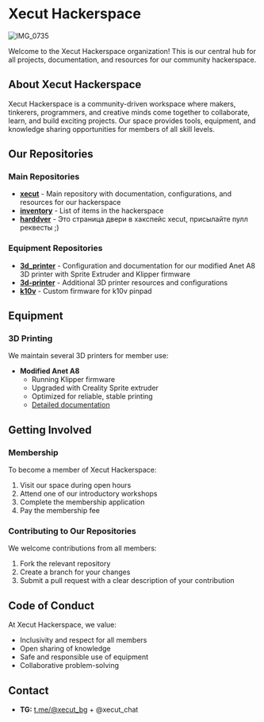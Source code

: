 # Xecut Hackerspace

![IMG_0735](https://github.com/user-attachments/assets/b44224da-d94a-43ce-8819-b1c39142304e)

Welcome to the Xecut Hackerspace organization! This is our central hub for all projects, documentation, and resources for our community hackerspace.

## About Xecut Hackerspace

Xecut Hackerspace is a community-driven workspace where makers, tinkerers, programmers, and creative minds come together to collaborate, learn, and build exciting projects. Our space provides tools, equipment, and knowledge sharing opportunities for members of all skill levels.

## Our Repositories

### Main Repositories

- [**xecut**](https://github.com/xecut-me/xecut) - Main repository with documentation, configurations, and resources for our hackerspace
- [**inventory**](https://github.com/xecut-me/inventory) - List of items in the hackerspace
- [**harddver**](https://github.com/xecut-me/harddver) - Это страница двери в хакспейс xecut, присылайте пулл реквесты ;)

### Equipment Repositories

- [**3d_printer**](https://github.com/xecut-me/3d_printer) - Configuration and documentation for our modified Anet A8 3D printer with Sprite Extruder and Klipper firmware
- [**3d-printer**](https://github.com/xecut-me/3d-printer) - Additional 3D printer resources and configurations
- [**k10v**](https://github.com/xecut-me/k10v) - Custom firmware for k10v pinpad

## Equipment

### 3D Printing

We maintain several 3D printers for member use:

- **Modified Anet A8**
  - Running Klipper firmware
  - Upgraded with Creality Sprite extruder
  - Optimized for reliable, stable printing
  - [Detailed documentation](https://github.com/xecut-me/3d_printer)

## Getting Involved

### Membership

To become a member of Xecut Hackerspace:
1. Visit our space during open hours
2. Attend one of our introductory workshops
3. Complete the membership application
4. Pay the membership fee

### Contributing to Our Repositories

We welcome contributions from all members:
1. Fork the relevant repository
2. Create a branch for your changes
3. Submit a pull request with a clear description of your contribution

## Code of Conduct

At Xecut Hackerspace, we value:
- Inclusivity and respect for all members
- Open sharing of knowledge
- Safe and responsible use of equipment
- Collaborative problem-solving

## Contact

- **TG:** [t.me/@xecut_bg](https://t.me/xecut_bg) + @xecut_chat